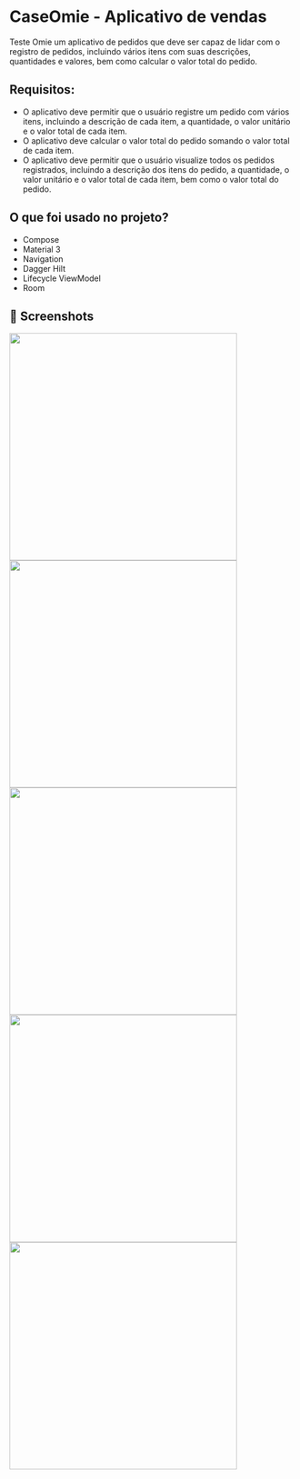 # CaseOmie - Aplicativo de vendas
Teste Omie um aplicativo de pedidos que deve ser capaz de lidar com o registro de pedidos, incluindo vários itens com suas descrições, quantidades e valores, bem como calcular o valor total do pedido.

## Requisitos:
- O aplicativo deve permitir que o usuário registre um pedido com vários itens, incluindo a descrição de cada item, a quantidade, o valor unitário e o valor total de cada item.
- O aplicativo deve calcular o valor total do pedido somando o valor total de cada item.
- O aplicativo deve permitir que o usuário visualize todos os pedidos registrados, incluindo a descrição dos itens do pedido, a quantidade, o valor unitário e o valor total de cada item, bem como o valor total do pedido.

## O que foi usado no projeto?
- Compose
- Material 3
- Navigation
- Dagger Hilt
- Lifecycle ViewModel
- Room

## 📸 Screenshots

<img src="https://github.com/LucasCAN/CaseOmie/blob/master/app/src/main/res/drawable/Screenshot1.jpg" width="400">  <img src="https://github.com/LucasCAN/CaseOmie/blob/master/app/src/main/res/drawable/Screenshot2.jpg" width="400"> 
<img src="https://github.com/LucasCAN/CaseOmie/blob/master/app/src/main/res/drawable/Screenshot3.jpg" width="400"> <img src="https://github.com/LucasCAN/CaseOmie/blob/master/app/src/main/res/drawable/Screenshot4.jpg" width="400"> 
<img src="https://github.com/LucasCAN/CaseOmie/blob/master/app/src/main/res/drawable/Screenshot15.jpg" width="400"> 
